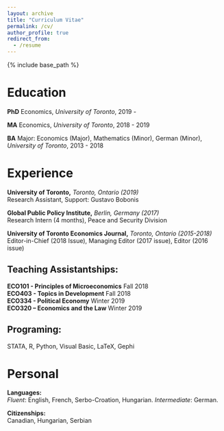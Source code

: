 ```yaml
---
layout: archive
title: "Curriculum Vitae"
permalink: /cv/
author_profile: true 
redirect_from:
  - /resume
---
```


{% include base_path %}

Education
======
**PhD** Economics, _University of Toronto_, 2019 - 

**MA** Economics, _University of Toronto_, 2018 - 2019

**BA** Major: Economics (Major), Mathematics (Minor), German (Minor), _University of Toronto_, 2013 - 2018

Experience
======
**University of Toronto,** _Toronto, Ontario (2019)_ <br>
Research Assistant, Support: Gustavo Bobonis

**Global Public Policy Institute,** _Berlin, Germany (2017)_ <br>
Research Intern (4 months), Peace and Security Division

**University of Toronto Economics Journal,** _Toronto, Ontario (2015-2018)_<br>
Editor-in-Chief (2018 Issue),  Managing Editor (2017 issue), Editor (2016 issue)

## Teaching Assistantships:
**ECO101 - Principles of Microeconomics** Fall 2018 <br>
**ECO403 - Topics in Development** Fall 2018 <br>
**ECO334 - Political Economy** Winter 2019 <br>
**ECO320 – Economics and the Law** Winter 2019  <br>

## Programing:
STATA, R, Python, Visual Basic, LaTeX, Gephi

Personal
=========

**Languages:** <br>
_Fluent_: English, French, Serbo-Croation, Hungarian. _Intermediate_: German. 

**Citizenships:**<br>
Canadian, Hungarian, Serbian

